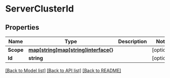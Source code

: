 # ServerClusterId

## Properties

Name | Type | Description | Notes
------------ | ------------- | ------------- | -------------
**Scope** | [**map[string]map[string]interface{}**](map[string]interface{}.md) |  | [optional] 
**Id** | **string** |  | [optional] 

[[Back to Model list]](../README.md#documentation-for-models) [[Back to API list]](../README.md#documentation-for-api-endpoints) [[Back to README]](../README.md)


